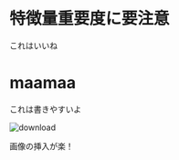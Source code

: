特徴量重要度に要注意
===





これはいいね



maamaa
===

これは書きやすいよ

![download](/Users/denkenhii/Documents/blog/bais_of_feature_importances/assets/download.png)

画像の挿入が楽！

